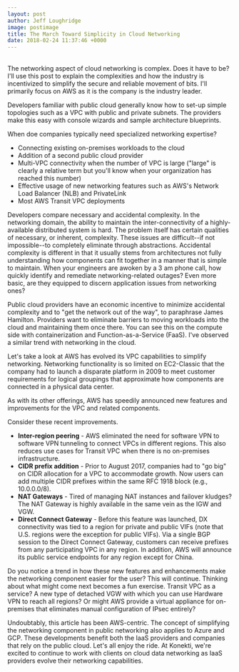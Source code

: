 ```yaml
---
layout: post
author: Jeff Loughridge
image: postimage
title: The March Toward Simplicity in Cloud Networking
date: 2018-02-24 11:37:46 +0000
---
```

<br>
The networking aspect of cloud networking is complex. Does it have to be? I'll use this post to explain the complexities and how the industry is incentivized to simplify the secure and reliable movement of bits. I'll primarily focus on AWS as it is the company is the industry leader.

Developers familiar with public cloud generally know how to set-up simple topologies such as a VPC with public and private subnets. The providers make this easy with console wizards and sample architecture blueprints.

When doe companies typically need specialized networking expertise?

* Connecting existing on-premises workloads to the cloud
* Addition of a second public cloud provider
* Multi-VPC connectivity when the number of VPC is large ("large" is clearly a relative term but you'll know when your organization has reached this number)
* Effective usage of new networking features such as AWS's Network Load Balancer (NLB) and PrivateLink
* Most AWS Transit VPC deployments

Developers compare necessary and accidental complexity. In the networking domain, the ability to maintain the inter-connectivity of a highly-available distributed system is hard. The problem itself has certain qualities of necessary, or inherent, complexity. These issues are difficult--if not impossible--to completely eliminate through abstractions. Accidental complexity is different in that it usually stems from architectures not fully understanding how components can fit together in a manner that is simple to maintain. When your engineers are awoken by a 3 am phone call, how quickly identify and remediate networking-related outages? Even more basic, are they equipped to discern application issues from networking ones?

Public cloud providers have an economic incentive to minimize accidental complexity and to "get the network out of the way", to paraphrase James Hamilton. Providers want to eliminate barriers to moving workloads into the cloud and maintaining them once there. You can see this on the compute side with containerization and Function-as-a-Service (FaaS). I've observed a similar trend with networking in the cloud.

Let's take a look at AWS has evolved its VPC capabilities to simplify networking. Networking functionality is so limited on EC2-Classic that the company had to launch a disparate platform in 2009 to meet customer requirements for logical groupings that approximate how components are connected in a physical data center.

As with its other offerings, AWS has speedily announced new features and improvements for the VPC and related components.

Consider these recent improvements.

* **Inter-region peering** - AWS eliminated the need for software VPN to software VPN tunneling to connect VPCs in different regions. This also reduces use cases for Transit VPC when there is no on-premises infrastructure.
* **CIDR prefix addition** - Prior to August 2017, companies had to "go big" on CIDR allocation for a VPC to accommodate growth. Now users can add multiple CIDR prefixes within the same RFC 1918 block (e.g., 10.0.0.0/8).
* **NAT Gateways** - Tired of managing NAT instances and failover kludges? The NAT Gateway is highly available in the same vein as the IGW and VGW.
* **Direct Connect Gateway** - Before this feature was launched, DX connectivity was tied to a region for private and public VIFs (note that U.S. regions were the exception for public VIFs). Via a single BGP session to the Direct Connect Gateway, customers can receive prefixes from any participating VPC in any region. In addition, AWS will announce its public service endpoints for any region except for China.

Do you notice a trend in how these new features and enhancements make the networking component easier for the user? This will continue. Thinking about what might come next becomes a fun exercise. Transit VPC as a service? A new type of detached VGW with which you can use Hardware VPN to reach all regions? Or might AWS provide a virtual appliance for on-premises that eliminates manual configuration of IPsec entirely?

Undoubtably, this article has been AWS-centric. The concept of simplifying the networking component in public networking also applies to Azure and GCP. These developments benefit both the IaaS providers and companies that rely on the public cloud. Let's all enjoy the ride. At Konekti, we're excited to continue to work with clients on cloud data networking as IaaS providers evolve their networking capabilities.

